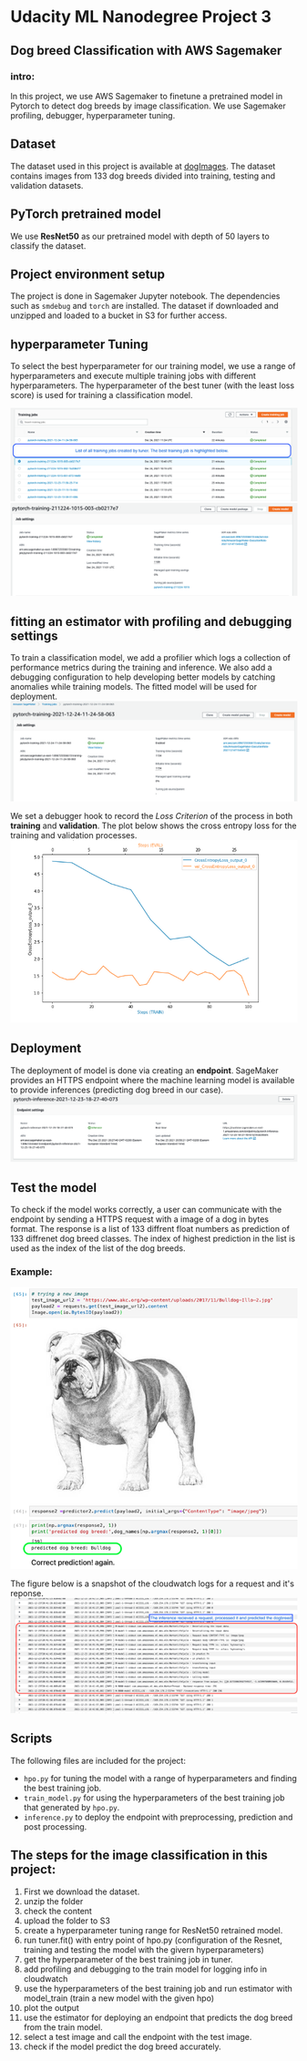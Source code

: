 # Udacity ML Nanodegree Project 3 
## Dog breed Classification with AWS Sagemaker
### intro:
In this project, we use AWS Sagemaker to finetune a pretrained model in Pytorch to detect dog breeds by image classification. We use Sagemaker profiling, debugger, hyperparameter tuning. 

## Dataset
The dataset used in this project is available at [dogImages](https://s3-us-west-1.amazonaws.com/udacity-aind/dog-project/dogImages.zip). The dataset contains images from 133 dog breeds divided into training, testing and validation datasets.

## PyTorch pretrained model
We use **ResNet50** as our pretrained model with depth of 50 layers to classify the dataset. 

## Project environment setup
The project is done in Sagemaker Jupyter notebook. The dependencies such as `smdebug` and `torch` are installed. The dataset if downloaded and unzipped and loaded to a bucket in S3 for further access. 

## hyperparameter Tuning
To select the best hyperparameter for our training model, we use a range of hyperparameters and execute multiple training jobs with different hyperparameters. The hyperparameter of the best tuner (with the least loss score) is used for training a classification model.

![Training jobs](images/tuner_training_jobs.png)
![best_model](images/inside_model.png)

## fitting an estimator with profiling and debugging settings
To train a classification model, we add a profilier which logs a collection of performance metrics during the training and inference. We also add a debugging configuration to help developing better models by catching anomalies while training models. The fitted model will be used for deployment.
![trainedmodel](images/train_model.png)

We set a debugger hook to record the *Loss Criterion* of the process in both **training** and **validation**. The plot below shows the cross entropy loss for the training and validation processes.
![plot](images/plot.png)

## Deployment
The deployment of model is done via creating an **endpoint**. SageMaker provides an HTTPS endpoint where the machine learning model is available to provide inferences (predicting dog breed in our case).
![endpoint](images/inference.png)

## Test the model
To check if the model works correctly, a user can communicate with the endpoint by sending a HTTPS request with a image of a dog in bytes format. The response is a list of 133 diffrent float numbers as prediction of 133 diffrenet dog breed classes. The index of highest prediction in the list is used as the index of the list of the dog breeds. 

### Example: 
![prediction](images/prediction.png)

The figure below is a snapshot of the cloudwatch logs for a request and it's reponse.
![cloudwatch](images/cloudwatch.png)

## Scripts 
The following files are included for the project:
- `hpo.py` for tuning the model with a range of hyperparameters and finding the best training job.
- `train_model.py` for using the hyperparameters of the best training job that generated by `hpo.py`.
- `inference.py` to deploy the endpoint with preprocessing, prediction and post processing.


## The steps for the image classification in this project:

1. First we download the dataset. 
2. unzip the folder
3. check the content
4. upload the folder to S3
5. create a hyperparameter tuning range for ResNet50 retrained model.
6. run tuner.fit() with entry point of hpo.py (configuration of the Resnet, training and testing the model with the givern hyperparameters)
7. get the hyperparameter of the best training job in tuner.
8. add profiling and debugging to the train model for logging info in cloudwatch
9. use the hyperparameters of the best training job and run estimator with model_train (train a new model with the given hpo)
10. plot the output 
11. use the estimator for deploying an endpoint that predicts the dog breed from the train model.
12. select a test image and call the endpoint with the test image.
13. check if the model predict the dog breed accurately. 
